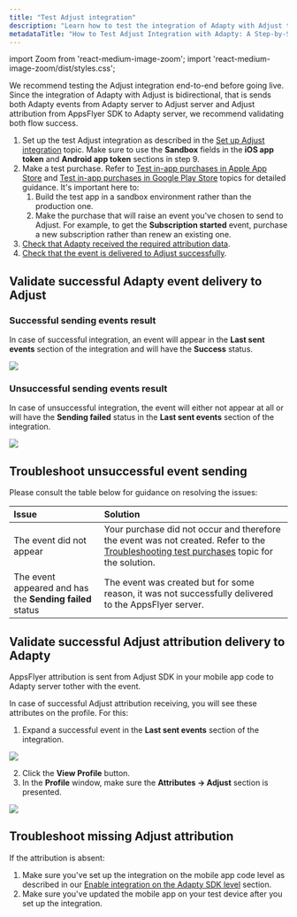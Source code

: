 ```yaml
---
title: "Test Adjust integration"
description: "Learn how to test the integration of Adapty with Adjust to ensure successful event and attribution data flow. Follow our comprehensive guide to validate end-to-end integration before going live."
metadataTitle: "How to Test Adjust Integration with Adapty: A Step-by-Step Guide"
---
```


import Zoom from 'react-medium-image-zoom';
import 'react-medium-image-zoom/dist/styles.css';

We recommend testing the Adjust integration end-to-end before going live. Since the integration of Adapty with Adjust is bidirectional, that is sends both Adapty events from Adapty server to Adjust server and Adjust attribution from AppsFlyer SDK to Adapty server, we recommend validating both flow success.

1. Set up the test Adjust integration as described in the [Set up Adjust integration](adjust-setup) topic. Make sure to use the **Sandbox** fields in the **iOS app token** and **Android app token** sections in step 9.
2. Make a test purchase. Refer to [Test in-app purchases in Apple App Store](testing-purchases-ios) and [Test in-app purchases in Google Play Store](testing-on-android) topics for detailed guidance. It's important here to:
   1. Build the test app in a sandbox environment rather than the production one.
   2. Make the purchase that will raise an event you've chosen to send to Adjust. For example, to get the **Subscription started** event, purchase a new subscription rather than renew an existing one.
3. [Check that Adapty received the required attribution data](test-adjust-integration#validate-successful-adapty-event-delivery-to-adjust).
4. [Check that the event is delivered to Adjust successfully](test-adjust-integration#validate-successful-adjust-attribution-delivery-to-adapty).

## Validate successful Adapty event delivery to Adjust

### Successful sending events result

In case of successful integration, an event will appear in the **Last sent events** section of the integration and will have the **Success** status. 


<Zoom>
  <img src={require('./img/0a79033-adjust_adapty_success.png').default}
  style={{
    border: '1px solid #727272', /* border width and color */
    width: '700px', /* image width */
    display: 'block', /* for alignment */
    margin: '0 auto' /* center alignment */
  }}
/>
</Zoom>





### Unsuccessful sending events result

In case of unsuccessful integration, the event will either not appear at all or will have the **Sending failed** status in the **Last sent events** section of the integration.


<Zoom>
  <img src={require('./img/67df7e0-adjust_adapty_sending_failed.png').default}
  style={{
    border: '1px solid #727272', /* border width and color */
    width: '700px', /* image width */
    display: 'block', /* for alignment */
    margin: '0 auto' /* center alignment */
  }}
/>
</Zoom>





## Troubleshoot unsuccessful event sending

Please consult the table below for guidance on resolving the issues:

| Issue                                                    | Solution                                                     |
| :------------------------------------------------------- | :----------------------------------------------------------- |
| The event did not appear                                 | Your purchase did not occur and therefore the event was not created. Refer to the [Troubleshooting test purchases](troubleshooting-test-purchases) topic for the solution. |
| The event appeared and has the **Sending failed** status | The event was created but for some reason, it was not successfully delivered to the AppsFlyer server. |

## Validate successful Adjust attribution delivery to Adapty

AppsFlyer attribution is sent from Adjust SDK in your mobile app code to Adapty server tother with the event. 

In case of successful Adjust attribution receiving, you will see these attributes on the profile. For this:

1. Expand a successful event in the **Last sent events** section of the integration.

   

<Zoom>
  <img src={require('./img/743211b-adjust_adapty_view_profile.png').default}
  style={{
    border: '1px solid #727272', /* border width and color */
    width: '700px', /* image width */
    display: 'block', /* for alignment */
    margin: '0 auto' /* center alignment */
  }}
/>
</Zoom>



2. Click the **View Profile** button.
3. In the **Profile** window, make sure the **Attributes -> Adjust** section is presented.

   

<Zoom>
  <img src={require('./img/dfbb1ca-adjust_adapty_attribution.png').default}
  style={{
    border: '1px solid #727272', /* border width and color */
    width: '700px', /* image width */
    display: 'block', /* for alignment */
    margin: '0 auto' /* center alignment */
  }}
/>
</Zoom>




## Troubleshoot missing Adjust attribution

If the attribution is absent:

1. Make sure you've set up the integration on the mobile app code level as described in our [Enable integration on the Adapty SDK level](appsflyer-setup#enable-integration-on-the-adapty-sdk-level) section.
2. Make sure you've updated the mobile app on your test device after you set up the integration.